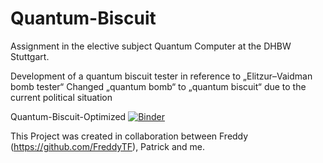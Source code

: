 # Quantum-Biscuit
Assignment in the elective subject Quantum Computer at the DHBW Stuttgart.

Development of a quantum biscuit tester in reference to „Elitzur–Vaidman bomb tester“
Changed „quantum bomb“ to „quantum biscuit“ due to the current political situation

Quantum-Biscuit-Optimized [![Binder](https://mybinder.org/badge_logo.svg)](https://mybinder.org/v2/gh/NiklasElsaesser/Quantum-Biscuit/HEAD?urlpath=https%3A%2F%2Fgithub.com%2FNiklasElsaesser%2FQuantum-Biscuit%2Fblob%2Fmain%2FQuantum-Biscuit-Optimization.ipynb)

This Project was created in collaboration between Freddy (https://github.com/FreddyTF), Patrick and me. 
